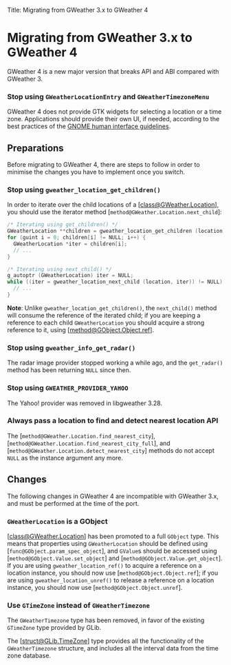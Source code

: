 Title: Migrating from GWeather 3.x to GWeather 4

# Migrating from GWeather 3.x to GWeather 4

GWeather 4 is a new major version that breaks API and ABI compared with
GWeather 3.

### Stop using `GWeatherLocationEntry` and `GWeatherTimezoneMenu`

GWeather 4 does not provide GTK widgets for selecting a location or a time
zone. Applications should provide their own UI, if needed, according to the
best practices of the [GNOME human interface
guidelines](https://developer.gnome.org/hig/).

## Preparations

Before migrating to GWeather 4, there are steps to follow in order to minimise
the changes you have to implement once you switch.

### Stop using `gweather_location_get_children()`

In order to iterate over the child locations of a [class@GWeather.Location],
you should use the iterator method [`method@GWeather.Location.next_child`]:

```c
/* Iterating using get_children() */
GWeatherLocation **children = gweather_location_get_children (location);
for (guint i = 0; children[i] != NULL; i++) {
  GWeatherLocation *iter = children[i];
  // ...
}

/* Iterating using next_child() */
g_autoptr (GWeatherLocation) iter = NULL;
while ((iter = gweather_location_next_child (location, iter)) != NULL) {
  // ...
}
```

**Note**: Unlike `gweather_location_get_children()`, the `next_child()`
method will consume the reference of the iterated child; if you are keeping
a reference to each child `GWeatherLocation` you should acquire a strong
reference to it, using [method@GObject.Object.ref].

### Stop using `gweather_info_get_radar()`

The radar image provider stopped working a while ago, and the `get_radar()`
method has been returning `NULL` since then.

### Stop using `GWEATHER_PROVIDER_YAHOO`

The Yahoo! provider was removed in libgweather 3.28.

### Always pass a location to find and detect nearest location API

The [`method@GWeather.Location.find_nearest_city`],
[`method@GWeather.Location.find_nearest_city_full`], and
[`method@GWeather.Location.detect_nearest_city`] methods do not accept
`NULL` as the instance argument any more.

## Changes

The following changes in GWeather 4 are incompatible with GWeather 3.x, and
must be performed at the time of the port.

### `GWeatherLocation` is a GObject

[class@GWeather.Location] has been promoted to a full `GObject` type. This
means that properties using `GWeatherLocation` should be defined using
[`func@GObject.param_spec_object`], and `GValue`s should be accessed using
[`method@GObject.Value.set_object`] and [`method@GObject.Value.get_object`].
If you are using `gweather_location_ref()` to acquire a reference on a location
instance, you should now use [`method@GObject.Object.ref`]; if you are using
`gweather_location_unref()` to release a reference on a location instance,
you should now use [`method@GObject.Object.unref`].

### Use `GTimeZone` instead of `GWeatherTimezone`

The `GWeatherTimezone` type has been removed, in favor of the existing
`GTimeZone` type provided by GLib.

The [struct@GLib.TimeZone] type provides all the functionality of the
`GWeatherTimezone` structure, and includes all the interval data from
the time zone database.
